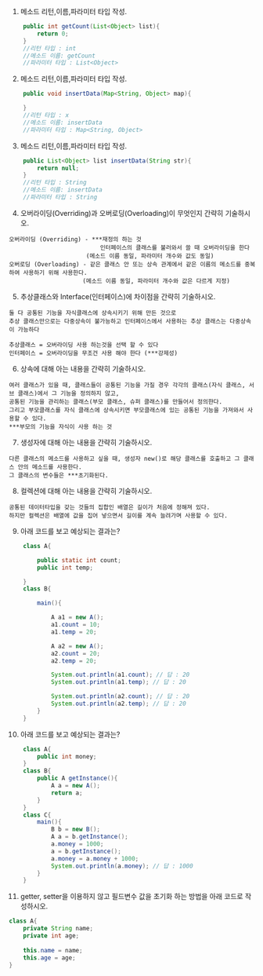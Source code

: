 1. 메소드 리턴,이름,파라미터 타입 작성.

```java
    public int getCount(List<Object> list){
        return 0;
    }
    //리턴 타입 : int
    //메소드 이름: getCount
    //파라미터 타입 : List<Object>
```

2. 메소드 리턴,이름,파라미터 타입 작성.

```java
    public void insertData(Map<String, Object> map){

    }
    //리턴 타입 : x
    //메소드 이름: insertData
    //파라미터 타입 : Map<String, Object>
```

3. 메소드 리턴,이름,파라미터 타입 작성.

```java
    public List<Object> list insertData(String str){
        return null;
    }
    //리턴 타입 : String
    //메소드 이름: insertData
    //파라미터 타입 : String
```

4. 오버라이딩(Overriding)과 오버로딩(Overloading)이 무엇인지 간략히 기술하시오.
```
오버라이딩 (Overriding) - ***재정의 하는 것
                          인터페이스의 클래스를 불러와서 쓸 때 오버라이딩을 한다
	                  (메소드 이름 동일, 파라미터 개수와 값도 동일)
오버로딩 (Overloading) - 같은 클래스 안 또는 상속 관계에서 같은 이름의 메소드를 중복하여 사용하기 위해 사용한다.
	                 (메소드 이름 동일, 파라미터 개수와 값은 다르게 지정)
```

5. 추상클래스와 Interface(인터페이스)에 차이점을 간략히 기술하시오.
```
둘 다 공통된 기능을 자식클래스에 상속시키기 위해 만든 것으로
추상 클래스만으로는 다중상속이 불가능하고 인터페이스에서 사용하는 추상 클래스는 다중상속이 가능하다

추상클래스 = 오버라이딩 사용 하는것을 선택 할 수 있다
인터페이스 = 오버라이딩을 무조건 사용 해야 한다 (***강제성)
```

6. 상속에 대해 아는 내용을 간략히 기술하시오.
```
여러 클래스가 있을 때, 클래스들이 공통된 기능을 가질 경우 각각의 클래스(자식 클래스, 서브 클래스)에서 그 기능을 정의하지 않고,
공통된 기능을 관리하는 클래스(부모 클래스, 슈퍼 클래스)를 만들어서 정의한다.
그리고 부모클래스를 자식 클래스에 상속시키면 부모클래스에 있는 공통된 기능을 가져와서 사용할 수 있다.
***부모의 기능을 자식이 사용 하는 것
```

7. 생성자에 대해 아는 내용을 간략히 기술하시오.
```
다른 클래스의 메소드를 사용하고 싶을 때, 생성자 new()로 해당 클래스를 호출하고 그 클래스 안의 메소드를 사용한다.
그 클래스의 변수들은 ***초기화된다.
```

8. 컬렉션에 대해 아는 내용을 간략히 기술하시오.
```
공통된 데이터타입을 갖는 것들의 집합인 배열은 길이가 처음에 정해져 있다.
하지만 컬렉션은 배열에 값을 집어 넣으면서 길이를 계속 늘려가며 사용할 수 있다.
```

9. 아래 코드를 보고 예상되는 결과는?

```java
    class A{

        public static int count;
        public int temp;

    }
    class B{

        main(){

            A a1 = new A();
            a1.count = 10;
            a1.temp = 20;

            A a2 = new A();
            a2.count = 20;
            a2.temp = 20;

            System.out.println(a1.count); // 답 : 20
            System.out.println(a1.temp); // 답 : 20

            System.out.println(a2.count); // 답 : 20
            System.out.println(a2.temp); // 답 : 20
        }
    }

```

10. 아래 코드를 보고 예상되는 결과는?

```java
    class A{
        public int money;
    }
    class B{
        public A getInstance(){
            A a = new A();
            return a;
        }
    }
    class C{
        main(){
            B b = new B();
            A a = b.getInstance();
            a.money = 1000;
            a = b.getInstance();
            a.money = a.money + 1000;
            System.out.println(a.money); // 답 : 1000
        }
    }
```

11. getter, setter을 이용하지 않고 필드변수 값을 초기화 하는 방법을 아래 코드로 작성하시오.

```java
class A{
    private String name;
    private int age;
    
    this.name = name;
    this.age = age;
}

```
